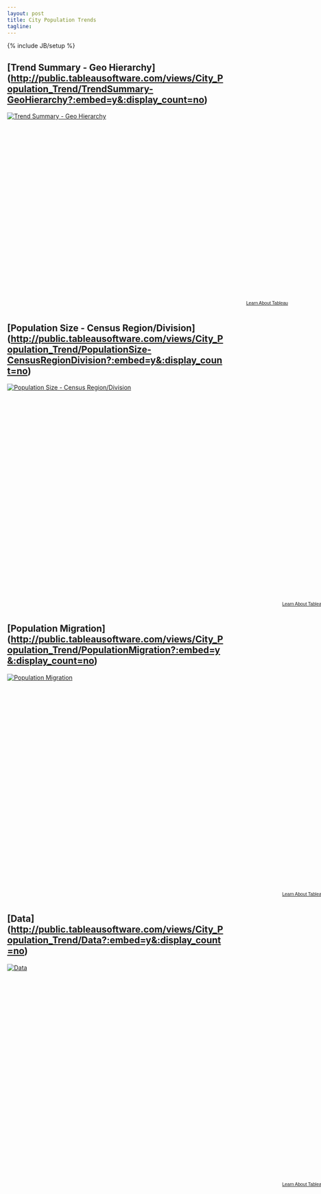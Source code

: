 ```yaml
---
layout: post
title: City Population Trends
tagline: 
---
```

{% include JB/setup %}


## [Trend Summary - Geo Hierarchy] (http://public.tableausoftware.com/views/City_Population_Trend/TrendSummary-GeoHierarchy?:embed=y&:display_count=no)
<script type='text/javascript' src='http://public.tableausoftware.com/javascripts/api/viz_v1.js'></script><div class='tableauPlaceholder' style='width: 663px; height: 437px;'><noscript><a href='null'><img alt='Trend Summary - Geo Hierarchy ' src='http:&#47;&#47;public.tableausoftware.com&#47;static&#47;images&#47;Ci&#47;City_Population_Trend&#47;TrendSummary-GeoHierarchy&#47;1_rss.png' style='border: none' /></a></noscript><object class='tableauViz' width='663' height='437' style='display:none;'><param name='host_url' value='http%3A%2F%2Fpublic.tableausoftware.com%2F' /> <param name='site_root' value='' /><param name='name' value='City_Population_Trend&#47;TrendSummary-GeoHierarchy' /><param name='tabs' value='no' /><param name='toolbar' value='yes' /><param name='static_image' value='http:&#47;&#47;public.tableausoftware.com&#47;static&#47;images&#47;Ci&#47;City_Population_Trend&#47;TrendSummary-GeoHierarchy&#47;1.png' / > <param name='animate_transition' value='yes' /><param name='display_static_image' value='yes' /><param name='display_spinner' value='yes' /><param name='display_overlay' value='yes' /><param name='display_count' value='yes' /></object></div><div style='width:663px;height:22px;padding:0px 10px 0px 0px;color:black;font:normal 8pt verdana,helvetica,arial,sans-serif;'><div style='float:right; padding-right:8px;'><a href='http://www.tableausoftware.com/public/about-tableau-products?ref=http://public.tableausoftware.com/views/City_Population_Trend/TrendSummary-GeoHierarchy' target='_blank'>Learn About Tableau</a></div></div>


## [Population Size - Census Region/Division] (http://public.tableausoftware.com/views/City_Population_Trend/PopulationSize-CensusRegionDivision?:embed=y&:display_count=no)
<script type='text/javascript' src='http://public.tableausoftware.com/javascripts/api/viz_v1.js'></script><div class='tableauPlaceholder' style='width: 747px; height: 506px;'><noscript><a href='null'><img alt='Population Size - Census Region&#47;Division ' src='http:&#47;&#47;public.tableausoftware.com&#47;static&#47;images&#47;Ci&#47;City_Population_Trend&#47;PopulationSize-CensusRegionDivision&#47;1_rss.png' style='border: none' /></a></noscript><object class='tableauViz' width='747' height='506' style='display:none;'><param name='host_url' value='http%3A%2F%2Fpublic.tableausoftware.com%2F' /> <param name='site_root' value='' /><param name='name' value='City_Population_Trend&#47;PopulationSize-CensusRegionDivision' /><param name='tabs' value='no' /><param name='toolbar' value='yes' /><param name='static_image' value='http:&#47;&#47;public.tableausoftware.com&#47;static&#47;images&#47;Ci&#47;City_Population_Trend&#47;PopulationSize-CensusRegionDivision&#47;1.png' / > <param name='animate_transition' value='yes' /><param name='display_static_image' value='yes' /><param name='display_spinner' value='yes' /><param name='display_overlay' value='yes' /><param name='display_count' value='yes' /></object></div><div style='width:747px;height:22px;padding:0px 10px 0px 0px;color:black;font:normal 8pt verdana,helvetica,arial,sans-serif;'><div style='float:right; padding-right:8px;'><a href='http://www.tableausoftware.com/public/about-tableau-products?ref=http://public.tableausoftware.com/views/City_Population_Trend/PopulationSize-CensusRegionDivision' target='_blank'>Learn About Tableau</a></div></div>


## [Population Migration] (http://public.tableausoftware.com/views/City_Population_Trend/PopulationMigration?:embed=y&:display_count=no)
<script type='text/javascript' src='http://public.tableausoftware.com/javascripts/api/viz_v1.js'></script><div class='tableauPlaceholder' style='width: 747px; height: 506px;'><noscript><a href='null'><img alt='Population Migration ' src='http:&#47;&#47;public.tableausoftware.com&#47;static&#47;images&#47;Ci&#47;City_Population_Trend&#47;PopulationMigration&#47;1_rss.png' style='border: none' /></a></noscript><object class='tableauViz' width='747' height='506' style='display:none;'><param name='host_url' value='http%3A%2F%2Fpublic.tableausoftware.com%2F' /> <param name='site_root' value='' /><param name='name' value='City_Population_Trend&#47;PopulationMigration' /><param name='tabs' value='no' /><param name='toolbar' value='yes' /><param name='static_image' value='http:&#47;&#47;public.tableausoftware.com&#47;static&#47;images&#47;Ci&#47;City_Population_Trend&#47;PopulationMigration&#47;1.png' / > <param name='animate_transition' value='yes' /><param name='display_static_image' value='yes' /><param name='display_spinner' value='yes' /><param name='display_overlay' value='yes' /><param name='display_count' value='yes' /></object></div><div style='width:747px;height:22px;padding:0px 10px 0px 0px;color:black;font:normal 8pt verdana,helvetica,arial,sans-serif;'><div style='float:right; padding-right:8px;'><a href='http://www.tableausoftware.com/public/about-tableau-products?ref=http://public.tableausoftware.com/views/City_Population_Trend/PopulationMigration' target='_blank'>Learn About Tableau</a></div></div>

## [Data] (http://public.tableausoftware.com/views/City_Population_Trend/Data?:embed=y&:display_count=no)
<script type='text/javascript' src='http://public.tableausoftware.com/javascripts/api/viz_v1.js'></script><div class='tableauPlaceholder' style='width: 747px; height: 506px;'><noscript><a href='null'><img alt='Data ' src='http:&#47;&#47;public.tableausoftware.com&#47;static&#47;images&#47;Ci&#47;City_Population_Trend&#47;Data&#47;1_rss.png' style='border: none' /></a></noscript><object class='tableauViz' width='747' height='506' style='display:none;'><param name='host_url' value='http%3A%2F%2Fpublic.tableausoftware.com%2F' /> <param name='site_root' value='' /><param name='name' value='City_Population_Trend&#47;Data' /><param name='tabs' value='no' /><param name='toolbar' value='yes' /><param name='static_image' value='http:&#47;&#47;public.tableausoftware.com&#47;static&#47;images&#47;Ci&#47;City_Population_Trend&#47;Data&#47;1.png' / > <param name='animate_transition' value='yes' /><param name='display_static_image' value='yes' /><param name='display_spinner' value='yes' /><param name='display_overlay' value='yes' /><param name='display_count' value='yes' /></object></div><div style='width:747px;height:22px;padding:0px 10px 0px 0px;color:black;font:normal 8pt verdana,helvetica,arial,sans-serif;'><div style='float:right; padding-right:8px;'><a href='http://www.tableausoftware.com/public/about-tableau-products?ref=http://public.tableausoftware.com/views/City_Population_Trend/Data' target='_blank'>Learn About Tableau</a></div></div>



